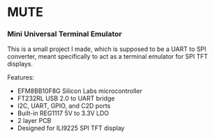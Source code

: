 # MUTE
### Mini Universal Terminal Emulator

This is a small project I made, which is supposed to be a UART to SPI converter, meant specifically to act as a terminal emulator for SPI TFT displays.  

Features:  
- EFM8BB10F8G Silicon Labs microcontroller
- FT232RL USB 2.0 to UART bridge
- I2C, UART, GPIO, and C2D ports
- Built-in REG1117 5V to 3.3V LDO
- 2 layer PCB
- Designed for ILI9225 SPI TFT display
